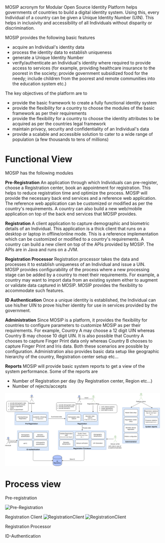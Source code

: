 MOSIP acronym for Modular Open Source Identity Platform helps governments of countries to build a digital identity system. Using this, every Individual of a country can be given a Unique Identity Number (UIN). This helps in inclusivity and accessibility of all Individuals without disparity or discrimination.

MOSIP provides the following basic features 
* acquire an Individual's identity data
* process the identity data to establish uniqueness
* generate a Unique Identity Number
* verify/authenticate an Individual's identity where required to provide access to services (for example, providing 
  healthcare insurance to the poorest in the society; provide government subsidized food for the needy; include children 
  from the poorest and remote communities into the education system etc.)

The key objectives of the platform are to
* provide the basic framework to create a fully functional identity system
* provide the flexibility for a country to choose the modules of the basic framework as per their requirements
* provide the flexibility for a country to choose the identity attributes to be acquired as per the countries legal 
  framework
* maintain privacy, security and confidentiality of an Individual's data
* provide a scalable and accessible solution to cater to a wide range of population (a few thousands to tens of millions)


# Functional View
MOSIP has the following modules

**Pre-Registration**
An application through which Individuals can pre-register, choose a Registration center, book an appointment for   registration. This helps to reduce registration time and optimize the process. MOSIP will provide the necessary back end services and a reference web application. The reference web application can be customized or modified as per the country's requirements. A country can also build a new web/mobile application on top of the back end services that MOSIP provides.

**Registration**
A client application to capture demographic and biometric details of an Individual. This application is a thick client that runs on a desktop or laptop in offline/online mode. This is a reference implementation which can be customized or modified to a country's requirements. A country can build a new client on top of the APIs provided by MOSIP. The APIs are in Java and runs on a JVM.

**Registration Processor**
Registration processor takes the data and processes it to establish uniqueness of an Individual and issue a UIN. MOSIP provides configurability of the process where a new processing stage can be added by a country to meet their requirements. For example, a country may want to import data from an existing system either to augment or validate data captured in MOSIP. MOSIP provides the flexibility to accommodate such features.

**ID Authentication**
Once a unique identity is established, the Individual can use his/her UIN to prove his/her identity for use in services provided by the government.

**Administration**
Since MOSIP is a platform, it provides the flexibility for countries to configure parameters to customize MOSIP as per their requirements. For example, Country A may choose a 12 digit UIN whereas Country B may choose 10 digit UIN. It is also possible that Country A chooses to capture Finger Print data only whereas Country B chooses to capture Finger Print and Iris data. Both these scenarios are possible by configuration.
Administration also provides basic data setup like geographic hierarchy of the country, Registration center setup etc...

**Reports**
MOSIP will provide basic system reports to get a view of the system performance. Some of the reports are
- Number of Registration per day (by Registration center, Region etc...)
- Number of rejects/accepts

![Functional view](_images/arch_diagrams/MOSIP_functional_view.png)

# Process view
Pre-registration

![Pre-Registration](https://github.com/mosip/mosip/blob/master/requirements/MOSIP_Process%20Flow%201.15_Pre-registration.jpg)

Registration Client
![RegistrationClient](https://github.com/mosip/mosip/blob/master/requirements/MOSIP_Process%20Flow%201.14_Registration%20Preparation.jpg)
![RegistrationClient](https://github.com/mosip/mosip/blob/master/requirements/MOSIP_Process%20Flow%201.14_Registration_New_Correction_Update_Lost.jpg)

Registration Processor


ID-Authentication


